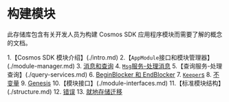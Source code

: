 <!--
order: false
parent:
  order: 5
-->

# 构建模块

此存储库包含有关开发人员为构建 Cosmos SDK 应用程序模块而需要了解的概念的文档。

1.【Cosmos SDK 模块介绍】(./intro.md)
2.【`AppModule`接口和模块管理器】(./module-manager.md)
3. [消息和查询](./messages-and-queries.md)
4. [`Msg`服务-处理消息](./msg-services.md)
5.【查询服务-处理查询】(./query-services.md)
6. [BeginBlocker 和 EndBlocker](./beginblock-endblock.md)
7. [`Keeper`s](./keeper.md)
8. [不变量](./invariants.md)
9. [Genesis](./genesis.md)
10.【模块接口】(./module-interfaces.md)
11.【标准模块结构】(./structure.md)
12. [错误](./errors.md)
13. [就地存储迁移](./upgrade.md) 